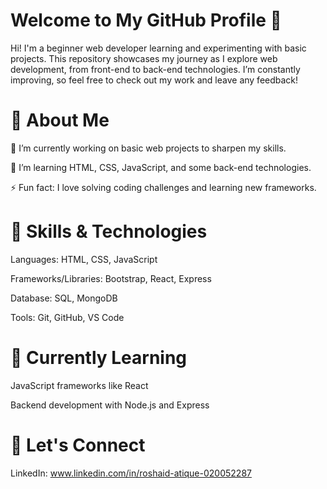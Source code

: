 # Welcome to My GitHub Profile 👋

Hi! I'm a beginner web developer learning and experimenting with basic projects. This repository showcases my journey as I explore web development, from front-end to back-end technologies. I’m constantly improving, so feel free to check out my work and leave any feedback!

# 🌟 About Me

🔭 I’m currently working on basic web projects to sharpen my skills.

🌱 I’m learning HTML, CSS, JavaScript, and some back-end technologies.

⚡ Fun fact: I love solving coding challenges and learning new frameworks.

# 🚀 Skills & Technologies

Languages: HTML, CSS, JavaScript

Frameworks/Libraries: Bootstrap, React, Express

Database: SQL, MongoDB

Tools: Git, GitHub, VS Code

# 🌱 Currently Learning

JavaScript frameworks like React

Backend development with Node.js and Express

# 🤝 Let's Connect

LinkedIn: www.linkedin.com/in/roshaid-atique-020052287

<!---
Codeinexter/Codeinexter is a ✨ special ✨ repository because its `README.md` (this file) appears on your GitHub profile.
You can click the Preview link to take a look at your changes.
--->
